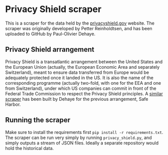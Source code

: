 # Privacy Shield scraper

This is a scraper for the data held by the [privacyshield.gov](http://www.privacyshield.gov) website. 
The scraper was originally developed by Petter Reinholdtsen, and has been uploaded to GitHub by Paul-Olivier Dehaye. 

## Privacy Shield arrangement

Privacy Shield is a transatlantic arrangement between the United States and the European Union (actually, the European Economic Area and separately Switzerland), meant to ensure data transferred from Europe would be adequately protected once it landed in the US. It is also the name of the corresponding programme (actually two-fold, with one for the EEA and one from Switzerland), under which US companies can commit in front of the Federal Trade Commission to respect the Privacy Shield principles. A [similar scraper](https://github.com/pdehaye/safe-harbor) has been built by Dehaye for the previous arrangement, Safe Harbor.

## Running the scraper

Make sure to install the requirements first `pip install -r requirements.txt`. The scraper can be run very simply by running `privacy_shield.py`, and simply outputs a stream of JSON files. Ideally a separate repository would hold the historical data. 



